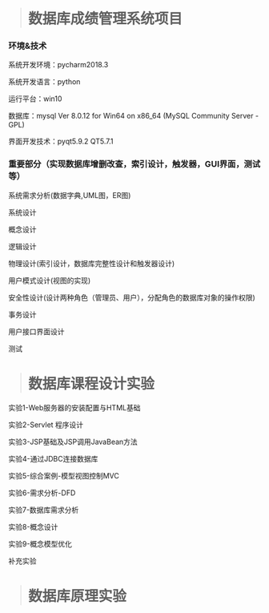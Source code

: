 > # 数据库成绩管理系统项目

### 环境&技术

系统开发环境：pycharm2018.3

系统开发语言：python

运行平台：win10

数据库：mysql  Ver 8.0.12 for Win64 on x86_64 (MySQL Community Server - GPL)

界面开发技术：pyqt5.9.2    QT5.7.1



### 重要部分（实现数据库增删改查，索引设计，触发器，GUI界面，测试等）

系统需求分析(数据字典,UML图，ER图) 

系统设计

概念设计

逻辑设计

物理设计(索引设计，数据库完整性设计和触发器设计)

用户模式设计(视图的实现)

安全性设计(设计两种角色（管理员、用户），分配角色的数据库对象的操作权限)

事务设计

用户接口界面设计

测试





> # 数据库课程设计实验

实验1-Web服务器的安装配置与HTML基础

实验2-Servlet 程序设计

实验3-JSP基础及JSP调用JavaBean方法

实验4-通过JDBC连接数据库

实验5-综合案例-模型视图控制MVC

实验6-需求分析-DFD

实验7-数据库需求分析

实验8-概念设计

实验9-概念模型优化

补充实验

> # 数据库原理实验

